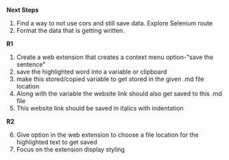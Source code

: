 **Next Steps**

1. Find a way to not use cors and still save data. Explore Selenium route
2. Format the data that is getting written.

**R1**

1. Create a web extension that creates a context menu option-"save the sentence"
2. save the highlighted word into a variable or clipboard
3. make this stored/copied variable to get stored in the given .md file location
4. Along with the variable the website link should also get saved to this .md file
5. This website link should be saved in italics with indentation

**R2**

6. Give option in the web extension to choose a file location for the highlighted text to get saved
7. Focus on the extension display styling
